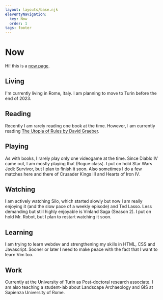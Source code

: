 ```yaml
---
layout: layouts/base.njk
eleventyNavigation:
  key: Now
  order: 1
tags: footer
---
```


# Now

Hi! this is a [now page](https://nownownow.com/about). 

## Living

I'm currently living in Rome, Italy. I am planning to move to Turin before the end of 2023.

## Reading

Recently I am rarely reading one book at the time. However, I am currently reading [The Utopia of Rules by David Graeber](https://openlibrary.org/works/OL17840829W/The_Utopia_of_Rules?edition=key%3A/books/OL26427310M).

## Playing

As with books, I rarely play only one videogame at the time. Since Diablo IV came out, I am mostly playing that (Rogue class). I put on hold Star Wars Jedi: Survivor, but I plan to finish it soon. Also sometimes I do a few matches here and there of Crusader Kings III and Hearts of Iron IV.

## Watching

I am actively watching Silo, which started slowly but now I am really enjoying it (and the slow pace of a weekly episode) and Ted Lasso. Less demanding but still highly enjoyable is Vinland Saga (Season 2). I put on hold Mr. Robot, but I plan to restart watching it soon.

## Learning

I am trying to learn webdev and strengthening my skills in HTML, CSS and Javascript.
Sooner or later I need to make peace with the fact that I want to learn Vim too.

## Work

Currently at the University of Turin as Post-doctoral research associate. I am also teaching a student-lab about Landscape Archaeology and GIS at Sapienza University of Rome.